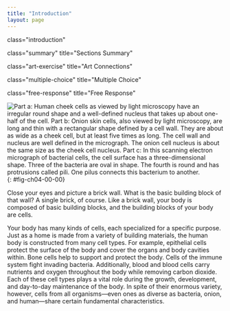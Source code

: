 ```yaml
---
title: "Introduction"
layout: page
---
```



<cnx-pi data-type="cnx.flag.introduction"> class="introduction" </cnx-pi>

<cnx-pi data-type="cnx.eoc">class="summary" title="Sections Summary"</cnx-pi>

<cnx-pi data-type="cnx.eoc">class="art-exercise" title="Art Connections"</cnx-pi>

<cnx-pi data-type="cnx.eoc">class="multiple-choice" title="Multiple Choice"</cnx-pi>

<cnx-pi data-type="cnx.eoc">class="free-response" title="Free Response"</cnx-pi>

 ![Part a: Human cheek cells as viewed by light microscopy have an irregular round shape and a well-defined nucleus that takes up about one-half of the cell. Part b: Onion skin cells, also viewed by light microscopy, are long and thin with a rectangular shape defined by a cell wall. They are about as wide as a cheek cell, but at least five times as long. The cell wall and nucleus are well defined in the micrograph. The onion cell nucleus is about the same size as the cheek cell nucleus. Part c: In this scanning electron micrograph of bacterial cells, the cell surface has a three-dimensional shape. Three of the bacteria are oval in shape. The fourth is round and has protrusions called pili. One pilus connects this bacterium to another.](../resources/Figure_04_00_00.jpg "(a) Nasal sinus cells (viewed with a light microscope), (b) onion cells (viewed with a light microscope), and (c) Vibrio tasmaniensis bacterial cells (seen through a scanning electron microscope) are from very different organisms, yet all share certain characteristics of basic cell structure. (credit a: modification of work by Ed Uthman, MD; credit b: modification of work by Umberto Salvagnin; credit c: modification of work by Anthony D'Onofrio, William H. Fowle, Eric J. Stewart, and Kim Lewis of the Lewis Lab at Northeastern University; scale-bar data from Matt Russell)"){: #fig-ch04-00-00}

Close your eyes and picture a brick wall. What is the basic building block of that wall? A single brick, of course. Like a brick wall, your body is composed of basic building blocks, and the building blocks of your body are cells.

Your body has many kinds of cells, each specialized for a specific purpose. Just as a home is made from a variety of building materials, the human body is constructed from many cell types. For example, epithelial cells protect the surface of the body and cover the organs and body cavities within. Bone cells help to support and protect the body. Cells of the immune system fight invading bacteria. Additionally, blood and blood cells carry nutrients and oxygen throughout the body while removing carbon dioxide. Each of these cell types plays a vital role during the growth, development, and day-to-day maintenance of the body. In spite of their enormous variety, however, cells from all organisms—even ones as diverse as bacteria, onion, and human—share certain fundamental characteristics.

